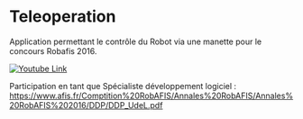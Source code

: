 # Teleoperation

Application permettant le contrôle du Robot via une manette pour le concours Robafis 2016.

[![Youtube Link](https://img.youtube.com/vi/Nml6jvdwols/0.jpg)](https://www.youtube.com/watch?v=Nml6jvdwols)

Participation en tant que Spécialiste développement logiciel :
https://www.afis.fr/Comptition%20RobAFIS/Annales%20RobAFIS/Annales%20RobAFIS%202016/DDP/DDP_UdeL.pdf
